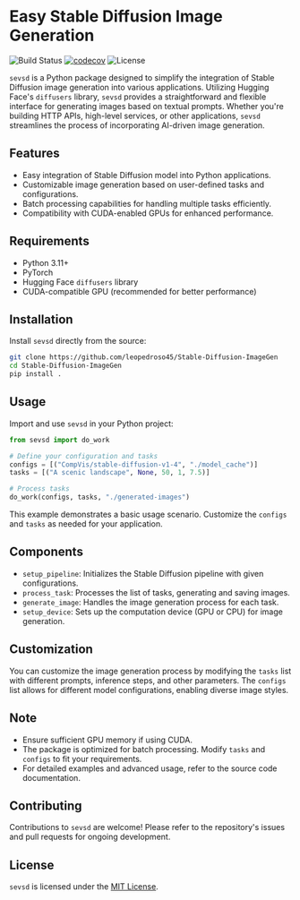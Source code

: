 # Easy Stable Diffusion Image Generation

![Build Status](https://github.com/leopedroso45/Stable-Diffusion-ImageGen/actions/workflows/python-package.yml/badge.svg)
[![codecov](https://codecov.io/gh/leopedroso45/Stable-Diffusion-ImageGen/branch/main/graph/badge.svg?token=YOUR_TOKEN)](https://codecov.io/gh/leopedroso45/Stable-Diffusion-ImageGen)
![License](https://img.shields.io/github/license/leopedroso45/Stable-Diffusion-ImageGen)

`sevsd` is a Python package designed to simplify the integration of Stable Diffusion image generation into various applications. Utilizing Hugging Face's `diffusers` library, `sevsd` provides a straightforward and flexible interface for generating images based on textual prompts. Whether you're building HTTP APIs, high-level services, or other applications, `sevsd` streamlines the process of incorporating AI-driven image generation.

## Features

- Easy integration of Stable Diffusion model into Python applications.
- Customizable image generation based on user-defined tasks and configurations.
- Batch processing capabilities for handling multiple tasks efficiently.
- Compatibility with CUDA-enabled GPUs for enhanced performance.

## Requirements

- Python 3.11+
- PyTorch
- Hugging Face `diffusers` library
- CUDA-compatible GPU (recommended for better performance)

## Installation

Install `sevsd` directly from the source:

```bash
git clone https://github.com/leopedroso45/Stable-Diffusion-ImageGen
cd Stable-Diffusion-ImageGen
pip install .
````

## Usage

Import and use `sevsd` in your Python project:

```python
from sevsd import do_work

# Define your configuration and tasks
configs = [("CompVis/stable-diffusion-v1-4", "./model_cache")]
tasks = [("A scenic landscape", None, 50, 1, 7.5)]

# Process tasks
do_work(configs, tasks, "./generated-images")
```

This example demonstrates a basic usage scenario. Customize the `configs` and `tasks` as needed for your application.

## Components

- `setup_pipeline`: Initializes the Stable Diffusion pipeline with given configurations.
- `process_task`: Processes the list of tasks, generating and saving images.
- `generate_image`: Handles the image generation process for each task.
- `setup_device`: Sets up the computation device (GPU or CPU) for image generation.

## Customization

You can customize the image generation process by modifying the `tasks` list with different prompts, inference steps, and other parameters. The `configs` list allows for different model configurations, enabling diverse image styles.

## Note

- Ensure sufficient GPU memory if using CUDA.
- The package is optimized for batch processing. Modify `tasks` and `configs` to fit your requirements.
- For detailed examples and advanced usage, refer to the source code documentation.

## Contributing

Contributions to `sevsd` are welcome! Please refer to the repository's issues and pull requests for ongoing development.

## License

`sevsd` is licensed under the [MIT License](LICENSE).
